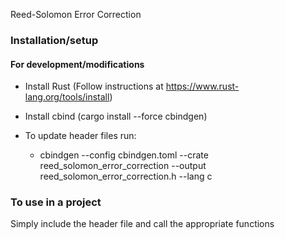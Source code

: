 Reed-Solomon Error Correction


### Installation/setup
#### For development/modifications
- Install Rust (Follow instructions at https://www.rust-lang.org/tools/install)
- Install cbind (cargo install --force cbindgen)

- To update header files run:
  - cbindgen --config cbindgen.toml --crate reed_solomon_error_correction --output reed_solomon_error_correction.h --lang c


### To use in a project
Simply include the header file and call the appropriate functions